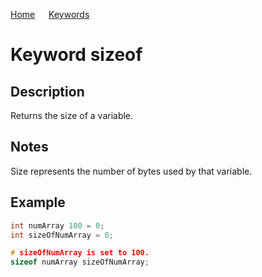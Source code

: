 [Home](https://puckowski.github.io/concert/) <span>&emsp;</span> [Keywords](https://puckowski.github.io/concert/keywords.html)

# Keyword sizeof

## Description

Returns the size of a variable.

## Notes

Size represents the number of bytes used by that variable.

## Example

```cpp
int numArray 100 = 0;
int sizeOfNumArray = 0;

# sizeOfNumArray is set to 100.
sizeof numArray sizeOfNumArray;
```
